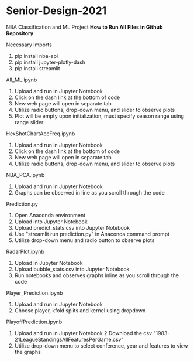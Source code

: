 # Senior-Design-2021
NBA Classification and ML Project
**How to Run All Files in Github Repository**

Necessary Imports

1. pip install nba-api
2. pip install jupyter-plotly-dash
3. pip install streamlit

All\_ML.ipynb

1. Upload and run in Jupyter Notebook
2. Click on the dash link at the bottom of code
3. New web page will open in separate tab
4. Utilize radio buttons, drop-down menu, and slider to observe plots
5. Plot will be empty upon initialization, must specify season range using range slider

HexShotChartAccFreq.ipynb

1. Upload and run in Jupyter Notebook
2. Click on the dash link at the bottom of code
3. New web page will open in separate tab
4. Utilize radio buttons, drop-down menu, and slider to observe plots

NBA\_PCA.ipynb

1. Upload and run in Jupyter Notebook
2. Graphs can be observed in line as you scroll through the code

Prediction.py

1. Open Anaconda environment
2. Upload into Jupyter Notebook
3. Upload predict\_stats.csv into Jupyter Notebook
4. Use &quot;streamlit run prediction.py&quot; in Anaconda command prompt
5. Utilize drop-down menu and radio button to observe plots

RadarPlot.ipynb

1. Upload in Jupyter Notebook
2. Upload bubble\_stats.csv into Jupyter Notebook
3. Run notebooks and observes graphs inline as you scroll through the code

Player\_Prediction.ipynb

1. Upload and run in Jupyter Notebook
2. Choose player, kfold splits and kernel using dropdown

PlayoffPrediction.ipynb

1. Upload and run in Jupyter Notebook
2.Download the csv &quot;1983-21LeagueStandingsAllFeaturesPerGame.csv&quot;
3. Utilize drop-down menu to select conference, year and features to view the graphs
